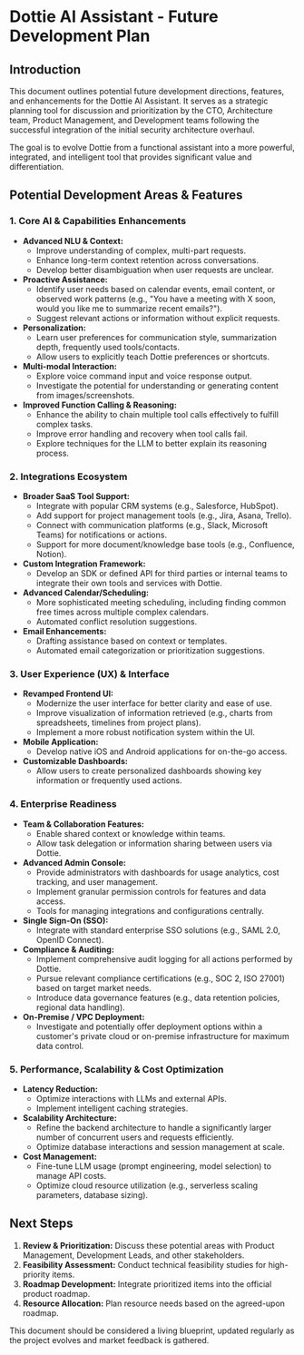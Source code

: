 # Dottie AI Assistant - Future Development Plan

## Introduction

This document outlines potential future development directions, features, and enhancements for the Dottie AI Assistant. It serves as a strategic planning tool for discussion and prioritization by the CTO, Architecture team, Product Management, and Development teams following the successful integration of the initial security architecture overhaul.

The goal is to evolve Dottie from a functional assistant into a more powerful, integrated, and intelligent tool that provides significant value and differentiation.

## Potential Development Areas & Features

### 1. Core AI & Capabilities Enhancements

*   **Advanced NLU & Context:**
    *   Improve understanding of complex, multi-part requests.
    *   Enhance long-term context retention across conversations.
    *   Develop better disambiguation when user requests are unclear.
*   **Proactive Assistance:**
    *   Identify user needs based on calendar events, email content, or observed work patterns (e.g., "You have a meeting with X soon, would you like me to summarize recent emails?").
    *   Suggest relevant actions or information without explicit requests.
*   **Personalization:**
    *   Learn user preferences for communication style, summarization depth, frequently used tools/contacts.
    *   Allow users to explicitly teach Dottie preferences or shortcuts.
*   **Multi-modal Interaction:**
    *   Explore voice command input and voice response output.
    *   Investigate the potential for understanding or generating content from images/screenshots.
*   **Improved Function Calling & Reasoning:**
    *   Enhance the ability to chain multiple tool calls effectively to fulfill complex tasks.
    *   Improve error handling and recovery when tool calls fail.
    *   Explore techniques for the LLM to better explain its reasoning process.

### 2. Integrations Ecosystem

*   **Broader SaaS Tool Support:**
    *   Integrate with popular CRM systems (e.g., Salesforce, HubSpot).
    *   Add support for project management tools (e.g., Jira, Asana, Trello).
    *   Connect with communication platforms (e.g., Slack, Microsoft Teams) for notifications or actions.
    *   Support for more document/knowledge base tools (e.g., Confluence, Notion).
*   **Custom Integration Framework:**
    *   Develop an SDK or defined API for third parties or internal teams to integrate their own tools and services with Dottie.
*   **Advanced Calendar/Scheduling:**
    *   More sophisticated meeting scheduling, including finding common free times across multiple complex calendars.
    *   Automated conflict resolution suggestions.
*   **Email Enhancements:**
    *   Drafting assistance based on context or templates.
    *   Automated email categorization or prioritization suggestions.

### 3. User Experience (UX) & Interface

*   **Revamped Frontend UI:**
    *   Modernize the user interface for better clarity and ease of use.
    *   Improve visualization of information retrieved (e.g., charts from spreadsheets, timelines from project plans).
    *   Implement a more robust notification system within the UI.
*   **Mobile Application:**
    *   Develop native iOS and Android applications for on-the-go access.
*   **Customizable Dashboards:**
    *   Allow users to create personalized dashboards showing key information or frequently used actions.

### 4. Enterprise Readiness

*   **Team & Collaboration Features:**
    *   Enable shared context or knowledge within teams.
    *   Allow task delegation or information sharing between users via Dottie.
*   **Advanced Admin Console:**
    *   Provide administrators with dashboards for usage analytics, cost tracking, and user management.
    *   Implement granular permission controls for features and data access.
    *   Tools for managing integrations and configurations centrally.
*   **Single Sign-On (SSO):**
    *   Integrate with standard enterprise SSO solutions (e.g., SAML 2.0, OpenID Connect).
*   **Compliance & Auditing:**
    *   Implement comprehensive audit logging for all actions performed by Dottie.
    *   Pursue relevant compliance certifications (e.g., SOC 2, ISO 27001) based on target market needs.
    *   Introduce data governance features (e.g., data retention policies, regional data handling).
*   **On-Premise / VPC Deployment:**
    *   Investigate and potentially offer deployment options within a customer's private cloud or on-premise infrastructure for maximum data control.

### 5. Performance, Scalability & Cost Optimization

*   **Latency Reduction:**
    *   Optimize interactions with LLMs and external APIs.
    *   Implement intelligent caching strategies.
*   **Scalability Architecture:**
    *   Refine the backend architecture to handle a significantly larger number of concurrent users and requests efficiently.
    *   Optimize database interactions and session management at scale.
*   **Cost Management:**
    *   Fine-tune LLM usage (prompt engineering, model selection) to manage API costs.
    *   Optimize cloud resource utilization (e.g., serverless scaling parameters, database sizing).

## Next Steps

1.  **Review & Prioritization:** Discuss these potential areas with Product Management, Development Leads, and other stakeholders.
2.  **Feasibility Assessment:** Conduct technical feasibility studies for high-priority items.
3.  **Roadmap Development:** Integrate prioritized items into the official product roadmap.
4.  **Resource Allocation:** Plan resource needs based on the agreed-upon roadmap.

This document should be considered a living blueprint, updated regularly as the project evolves and market feedback is gathered.
